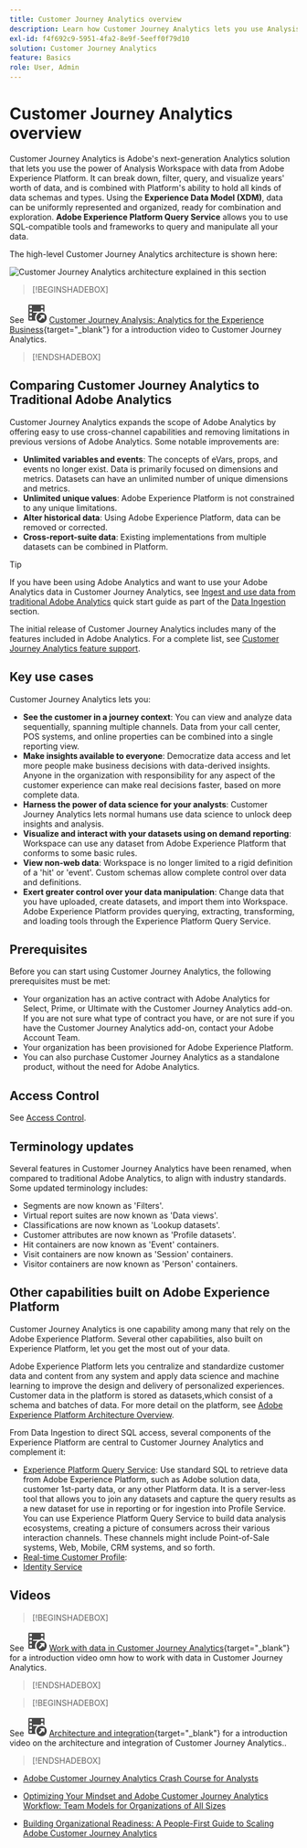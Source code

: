 ```yaml
---
title: Customer Journey Analytics overview
description: Learn how Customer Journey Analytics lets you use Analysis Workspace with data from Experience Platform.
exl-id: f4f692c9-5951-4fa2-8e9f-5eeff0f79d10
solution: Customer Journey Analytics
feature: Basics
role: User, Admin
---
```

# Customer Journey Analytics overview

Customer Journey Analytics is Adobe's next-generation Analytics solution that lets you use the power of Analysis Workspace with data from Adobe Experience Platform. It can break down, filter, query, and visualize years' worth of data, and is combined with Platform's ability to hold all kinds of data schemas and types. Using the **Experience Data Model (XDM)**, data can be uniformly represented and organized, ready for combination and exploration. **Adobe Experience Platform Query Service** allows you to use SQL-compatible tools and frameworks to query and manipulate all your data.

The high-level Customer Journey Analytics architecture is shown here:

![Customer Journey Analytics architecture explained in this section](assets/cja-architecture.png)


>[!BEGINSHADEBOX]

See ![VideoCheckedOut](/help/assets/icons/VideoCheckedOut.svg) [Customer Journey Analysis: Analytics for the Experience Business](https://video.tv.adobe.com/v/30090/?quality=12&learn=on){target="_blank"} for a introduction video to Customer Journey Analytics.

>[!ENDSHADEBOX]


## Comparing Customer Journey Analytics to Traditional Adobe Analytics

Customer Journey Analytics expands the scope of Adobe Analytics by offering easy to use cross-channel capabilities and removing limitations in previous versions of Adobe Analytics. Some notable improvements are:

* **Unlimited variables and events**: The concepts of eVars, props, and events no longer exist. Data is primarily focused on dimensions and metrics. Datasets can have an unlimited number of unique dimensions and metrics.
* **Unlimited unique values**: Adobe Experience Platform is not constrained to any unique limitations.
* **Alter historical data**: Using Adobe Experience Platform, data can be removed or corrected.
* **Cross-report-suite data**: Existing implementations from multiple datasets can be combined in Platform.

>[!TIP]
>
>If you have been using Adobe Analytics and want to use your Adobe Analytics data in Customer Journey Analytics, see [Ingest and use data from traditional Adobe Analytics](../data-ingestion/analytics.md) quick start guide as part of the [Data Ingestion](../data-ingestion/data-ingestion.md) section.

The initial release of Customer Journey Analytics includes many of the features included in Adobe Analytics. For a complete list, see [Customer Journey Analytics feature support](/help/getting-started/aa-vs-cja/cja-aa.md).

## Key use cases

Customer Journey Analytics lets you:

* **See the customer in a journey context**: You can view and analyze data sequentially, spanning multiple channels. Data from your call center, POS systems, and online properties can be combined into a single reporting view.
* **Make insights available to everyone**: Democratize data access and let more people make business decisions with data-derived insights. Anyone in the organization with responsibility for any aspect of the customer experience can make real decisions faster, based on more complete data.
* **Harness the power of data science for your analysts**: Customer Journey Analytics lets normal humans use data science to unlock deep insights and analysis.
* **Visualize and interact with your datasets using on demand reporting**: Workspace can use any dataset from Adobe Experience Platform that conforms to some basic rules.
* **View non-web data**: Workspace is no longer limited to a rigid definition of a 'hit' or 'event'. Custom schemas allow complete control over data and definitions.
* **Exert greater control over your data manipulation**: Change data that you have uploaded, create datasets, and import them into Workspace. Adobe Experience Platform provides querying, extracting, transforming, and loading tools through the Experience Platform Query Service.

## Prerequisites

Before you can start using Customer Journey Analytics, the following prerequisites must be met:

* Your organization has an active contract with Adobe Analytics for Select, Prime, or Ultimate with the Customer Journey Analytics add-on. If you are not sure what type of contract you have, or are not sure if you have the Customer Journey Analytics add-on, contact your Adobe Account Team.
* Your organization has been provisioned for Adobe Experience Platform.
* You can also purchase Customer Journey Analytics as a standalone product, without the need for Adobe Analytics.

## Access Control

See [Access Control](/help/technotes/access-control.md).

## Terminology updates

Several features in Customer Journey Analytics have been renamed, when compared to traditional Adobe Analytics, to align with industry standards. Some updated terminology includes:

* Segments are now known as 'Filters'.
* Virtual report suites are now known as 'Data views'.
* Classifications are now known as 'Lookup datasets'.
* Customer attributes are now known as 'Profile datasets'.
* Hit containers are now known as 'Event' containers.
* Visit containers are now known as 'Session' containers.
* Visitor containers are now known as 'Person' containers.

## Other capabilities built on Adobe Experience Platform

Customer Journey Analytics is one capability among many that rely on the Adobe Experience Platform. Several other capabilities, also built on Experience Platform, let you get the most out of your data.

Adobe Experience Platform lets you centralize and standardize customer data and content from any system and apply data science and machine learning to improve the design and delivery of personalized experiences. Customer data in the platform is stored as datasets,which consist of a schema and batches of data. For more detail on the platform, see [Adobe Experience Platform Architecture Overview](https://experienceleague.adobe.com/docs/platform-learn/tutorials/intro-to-platform/basic-architecture.html).

From Data Ingestion to direct SQL access, several components of the Experience Platform are central to Customer Journey Analytics and complement it:

* [Experience Platform Query Service](https://experienceleague.adobe.com/docs/experience-platform/query/home.html): Use standard SQL to retrieve data from Adobe Experience Platform, such as Adobe solution data, customer 1st-party data, or any other Platform data. It is a server-less tool that allows you to join any datasets and capture the query results as a new dataset for use in reporting or for ingestion into Profile Service. You can use Experience Platform Query Service to build data analysis ecosystems, creating a picture of consumers across their various interaction channels. These channels might include Point-of-Sale systems, Web, Mobile, CRM systems, and so forth.
* [Real-time Customer Profile](https://experienceleague.adobe.com/docs/experience-platform/profile/home.html):
* [Identity Service](https://experienceleague.adobe.com/docs/experience-platform/identity/home.html)

## Videos

>[!BEGINSHADEBOX]

See ![VideoCheckedOut](/help/assets/icons/VideoCheckedOut.svg) [Work with data in Customer Journey Analytics](https://video.tv.adobe.com/v/32112/?quality=12&learn=on){target="_blank"} for a introduction video omn how to work with data in Customer Journey Analytics.

>[!ENDSHADEBOX]

>[!BEGINSHADEBOX]

See ![VideoCheckedOut](/help/assets/icons/VideoCheckedOut.svg) [Architecture and integration](https://video.tv.adobe.com/v/32483/?quality=12&learn=on){target="_blank"} for a introduction video on the architecture and integration of Customer Journey Analytics..

>[!ENDSHADEBOX]

* [Adobe Customer Journey Analytics Crash Course for Analysts](https://experienceleaguecommunities.adobe.com/t5/adobe-analytics-blogs/adobe-customer-journey-analytics-crash-course-for-analysts/ba-p/719261)

* [Optimizing Your Mindset and Adobe Customer Journey Analytics Workflow: Team Models for Organizations of All Sizes](https://experienceleaguecommunities.adobe.com/t5/adobe-analytics-blogs/optimizing-your-mindset-and-adobe-customer-journey-analytics/ba-p/721456)

* [Building Organizational Readiness: A People-First Guide to Scaling Adobe Customer Journey Analytics](https://experienceleaguecommunities.adobe.com/t5/adobe-analytics-blogs/building-organizational-readiness-a-people-first-guide-to/ba-p/723273)